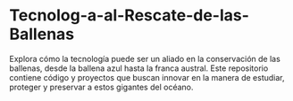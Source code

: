 # Tecnolog-a-al-Rescate-de-las-Ballenas
Explora cómo la tecnología puede ser un aliado en la conservación de las ballenas, desde la ballena azul hasta la franca austral. Este repositorio contiene código y proyectos que buscan innovar en la manera de estudiar, proteger y preservar a estos gigantes del océano.

